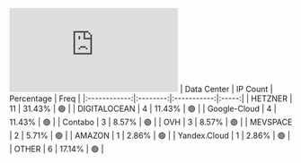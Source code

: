 ![Diagramm](https://github.com/obajay/StateSync-snapshots/blob/main/Projects/Odin/1/README.md)
| Data Center | IP Count | Percentage | Freq |
|:------------:|:--------:|:-----------:|:-----:|
| HETZNER | 11 | 31.43% | 🟢 |
| DIGITALOCEAN | 4 | 11.43% | 🟢 |
| Google-Cloud | 4 | 11.43% | 🟢 |
| Contabo | 3 | 8.57% | 🟢 |
| OVH | 3 | 8.57% | 🟢 |
| MEVSPACE | 2 | 5.71% | 🟢 |
| AMAZON | 1 | 2.86% | 🟢 |
| Yandex.Cloud | 1 | 2.86% | 🟢 |
| OTHER | 6 | 17.14% | 🟢 |